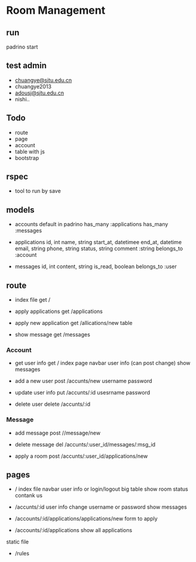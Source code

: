 # Room Management

## run
padrino start

## test admin
+ chuangye@sjtu.edu.cn
+ chuangye2013
+ adousj@sjtu.edu.cn
+ nishi..

## Todo
+ route
+ page
+ account
+ table with js
+ bootstrap

## rspec
+ tool to run by save

## models
+ accounts
  default in padrino
  has_many :applications
  has_many :messages
  
+ applications
  id, int
  name, string
  start_at, datetimee
  end_at, datetime
  email, string
  phone, string
  status, string
  comment :string
  belongs_to :account

+ messages
  id, int
  content, string
  is_read, boolean
  belongs_to :user


## route
+ index file
get /

+ apply applications
get /applications

+ apply new application
get /allications/new
table

+ show message
get /messages

<!-- 
+ new message
get /messages/new
 -->

### Account
+ get user info
get /
  index page navbar
  user info (can post change)
  show messages

+ add a new user
post /accunts/new
  username
  password

+ update user info
put /accunts/:id
  usesrname
  password

+ delete user
delete /accunts/:id

### Message
+ add message
post //message/new

+ delete message
del /accunts/:user_id/messages/:msg_id

+ apply a room
post /accunts/:user_id/applications/new


## pages
+ /
  index file
  navbar user info or login/logout
  big table show room status
  contank us

+ /accunts/:id
  user info
  change username or password
  show messages

+ /accounts/:id/applications/applications/new
  form to apply

+ /accounts/:id/applications
  show all applications


static file
+ /rules